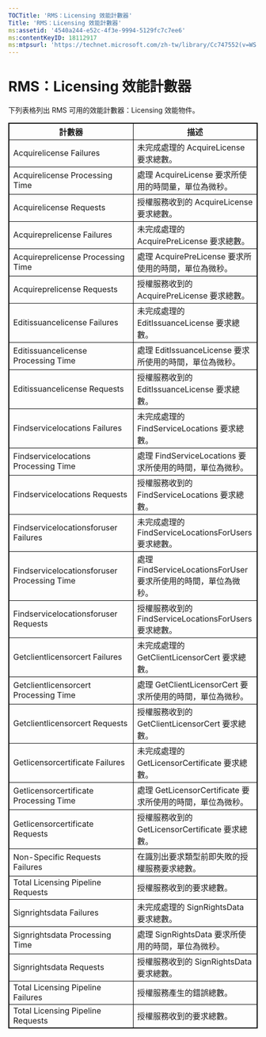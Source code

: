 ```yaml
---
TOCTitle: 'RMS：Licensing 效能計數器'
Title: 'RMS：Licensing 效能計數器'
ms:assetid: '4540a244-e52c-4f3e-9994-5129fc7c7ee6'
ms:contentKeyID: 18112917
ms:mtpsurl: 'https://technet.microsoft.com/zh-tw/library/Cc747552(v=WS.10)'
---
```


RMS：Licensing 效能計數器
=========================

下列表格列出 RMS 可用的效能計數器：Licensing 效能物件。

<p></p> 
<table style="border:1px solid black;">
<colgroup>
<col width="50%" />
<col width="50%" />
</colgroup>
<thead>
<tr class="header">
<th style="border:1px solid black;" >計數器</th>
<th style="border:1px solid black;" >描述</th>
</tr>
</thead>
<tbody>
<tr class="odd">
<td style="border:1px solid black;">Acquirelicense Failures</td>
<td style="border:1px solid black;">未完成處理的 AcquireLicense 要求總數。</td>
</tr>
<tr class="even">
<td style="border:1px solid black;">Acquirelicense Processing Time</td>
<td style="border:1px solid black;">處理 AcquireLicense 要求所使用的時間量，單位為微秒。</td>
</tr>
<tr class="odd">
<td style="border:1px solid black;">Acquirelicense Requests</td>
<td style="border:1px solid black;">授權服務收到的 AcquireLicense 要求總數。</td>
</tr>
<tr class="even">
<td style="border:1px solid black;">Acquireprelicense Failures</td>
<td style="border:1px solid black;">未完成處理的 AcquirePreLicense 要求總數。</td>
</tr>
<tr class="odd">
<td style="border:1px solid black;">Acquireprelicense Processing Time</td>
<td style="border:1px solid black;">處理 AcquirePreLicense 要求所使用的時間，單位為微秒。</td>
</tr>
<tr class="even">
<td style="border:1px solid black;">Acquireprelicense Requests</td>
<td style="border:1px solid black;">授權服務收到的 AcquirePreLicense 要求總數。</td>
</tr>
<tr class="odd">
<td style="border:1px solid black;">Editissuancelicense Failures</td>
<td style="border:1px solid black;">未完成處理的 EditIssuanceLicense 要求總數。</td>
</tr>
<tr class="even">
<td style="border:1px solid black;">Editissuancelicense Processing Time</td>
<td style="border:1px solid black;">處理 EditIssuanceLicense 要求所使用的時間，單位為微秒。</td>
</tr>
<tr class="odd">
<td style="border:1px solid black;">Editissuancelicense Requests</td>
<td style="border:1px solid black;">授權服務收到的 EditIssuanceLicense 要求總數。</td>
</tr>
<tr class="even">
<td style="border:1px solid black;">Findservicelocations Failures</td>
<td style="border:1px solid black;">未完成處理的 FindServiceLocations 要求總數。</td>
</tr>
<tr class="odd">
<td style="border:1px solid black;">Findservicelocations Processing Time</td>
<td style="border:1px solid black;">處理 FindServiceLocations 要求所使用的時間，單位為微秒。</td>
</tr>
<tr class="even">
<td style="border:1px solid black;">Findservicelocations Requests</td>
<td style="border:1px solid black;">授權服務收到的 FindServiceLocations 要求總數。</td>
</tr>
<tr class="odd">
<td style="border:1px solid black;">Findservicelocationsforuser Failures</td>
<td style="border:1px solid black;">未完成處理的 FindServiceLocationsForUsers 要求總數。</td>
</tr>
<tr class="even">
<td style="border:1px solid black;">Findservicelocationsforuser Processing Time</td>
<td style="border:1px solid black;">處理 FindServiceLocationsForUser 要求所使用的時間，單位為微秒。</td>
</tr>
<tr class="odd">
<td style="border:1px solid black;">Findservicelocationsforuser Requests</td>
<td style="border:1px solid black;">授權服務收到的FindServiceLocationsForUsers 要求總數。</td>
</tr>
<tr class="even">
<td style="border:1px solid black;">Getclientlicensorcert Failures</td>
<td style="border:1px solid black;">未完成處理的 GetClientLicensorCert 要求總數。</td>
</tr>
<tr class="odd">
<td style="border:1px solid black;">Getclientlicensorcert Processing Time</td>
<td style="border:1px solid black;">處理 GetClientLicensorCert 要求所使用的時間，單位為微秒。</td>
</tr>
<tr class="even">
<td style="border:1px solid black;">Getclientlicensorcert Requests</td>
<td style="border:1px solid black;">授權服務收到的 GetClientLicensorCert 要求總數。</td>
</tr>
<tr class="odd">
<td style="border:1px solid black;">Getlicensorcertificate Failures</td>
<td style="border:1px solid black;">未完成處理的 GetLicensorCertificate 要求總數。</td>
</tr>
<tr class="even">
<td style="border:1px solid black;">Getlicensorcertificate Processing Time</td>
<td style="border:1px solid black;">處理 GetLicensorCertificate 要求所使用的時間，單位為微秒。</td>
</tr>
<tr class="odd">
<td style="border:1px solid black;">Getlicensorcertificate Requests</td>
<td style="border:1px solid black;">授權服務收到的 GetLicensorCertificate 要求總數。</td>
</tr>
<tr class="even">
<td style="border:1px solid black;">Non-Specific Requests Failures</td>
<td style="border:1px solid black;">在識別出要求類型前即失敗的授權服務要求總數。</td>
</tr>
<tr class="odd">
<td style="border:1px solid black;">Total Licensing Pipeline Requests</td>
<td style="border:1px solid black;">授權服務收到的要求總數。</td>
</tr>
<tr class="even">
<td style="border:1px solid black;">Signrightsdata Failures</td>
<td style="border:1px solid black;">未完成處理的 SignRightsData 要求總數。</td>
</tr>
<tr class="odd">
<td style="border:1px solid black;">Signrightsdata Processing Time</td>
<td style="border:1px solid black;">處理 SignRightsData 要求所使用的時間，單位為微秒。</td>
</tr>
<tr class="even">
<td style="border:1px solid black;">Signrightsdata Requests</td>
<td style="border:1px solid black;">授權服務收到的 SignRightsData 要求總數。</td>
</tr>
<tr class="odd">
<td style="border:1px solid black;">Total Licensing Pipeline Failures</td>
<td style="border:1px solid black;">授權服務產生的錯誤總數。</td>
</tr>
<tr class="even">
<td style="border:1px solid black;">Total Licensing Pipeline Requests</td>
<td style="border:1px solid black;">授權服務收到的要求總數。</td>
</tr>
</tbody>
</table>

